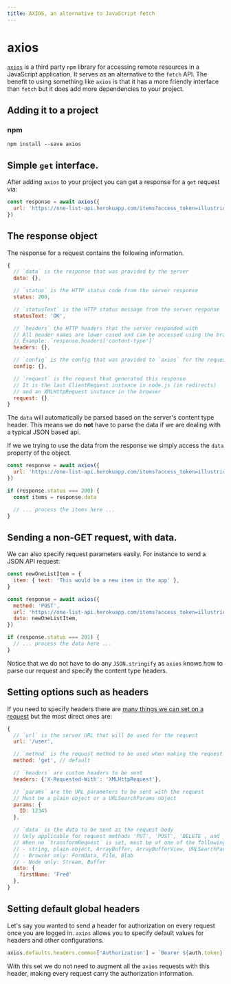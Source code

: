 ```yaml
---
title: AXIOS, an alternative to JavaScript fetch
---
```


# axios

[`axios`](https://github.com/axios/axios) is a third party `npm` library for
accessing remote resources in a JavaScript application. It serves as an
alternative to the `fetch` API. The benefit to using something like `axios` is
that it has a more friendly interface than `fetch` but it does add more
dependencies to your project.

## Adding it to a project

### npm

```shell
npm install --save axios
```

## Simple `get` interface.

After adding `axios` to your project you can get a response for a `get` request
via:

```javascript
const response = await axios({
  url: 'https://one-list-api.herokuapp.com/items?access_token=illustriousvoyage',
})
```

## The response object

The response for a request contains the following information.

```javascript
{
  // `data` is the response that was provided by the server
  data: {},

  // `status` is the HTTP status code from the server response
  status: 200,

  // `statusText` is the HTTP status message from the server response
  statusText: 'OK',

  // `headers` the HTTP headers that the server responded with
  // All header names are lower cased and can be accessed using the bracket notation.
  // Example: `response.headers['content-type']`
  headers: {},

  // `config` is the config that was provided to `axios` for the request
  config: {},

  // `request` is the request that generated this response
  // It is the last ClientRequest instance in node.js (in redirects)
  // and an XMLHttpRequest instance in the browser
  request: {}
}
```

The `data` will automatically be parsed based on the server's content type
header. This means we do **not** have to parse the data if we are dealing with a
typical JSON based api.

If we we trying to use the data from the response we simply access the `data`
property of the object.

```javascript
const response = await axios({
  url: 'https://one-list-api.herokuapp.com/items?access_token=illustriousvoyage',
})

if (response.status === 200) {
  const items = response.data

  // ... process the items here ...
}
```

## Sending a non-GET request, with data.

We can also specify request parameters easily. For instance to send a JSON API
request:

```javascript
const newOneListItem = {
  item: { text: 'This would be a new item in the app' },
}

const response = await axios({
  method: 'POST',
  url: 'https://one-list-api.herokuapp.com/items?access_token=illustriousvoyage',
  data: newOneListItem,
})

if (response.status === 201) {
  // ... process the data here ...
}
```

Notice that we do not have to do any `JSON.stringify` as `axios` knows how to
parse our request and specify the content type headers.

## Setting options such as headers

If you need to specify headers there are
[many things we can set on a request](https://github.com/axios/axios#request-config)
but the most direct ones are:

```javascript
{
  // `url` is the server URL that will be used for the request
  url: '/user',

  // `method` is the request method to be used when making the request
  method: 'get', // default

  // `headers` are custom headers to be sent
  headers: {'X-Requested-With': 'XMLHttpRequest'},

  // `params` are the URL parameters to be sent with the request
  // Must be a plain object or a URLSearchParams object
  params: {
    ID: 12345
  },

  // `data` is the data to be sent as the request body
  // Only applicable for request methods 'PUT', 'POST', 'DELETE , and 'PATCH'
  // When no `transformRequest` is set, must be of one of the following types:
  // - string, plain object, ArrayBuffer, ArrayBufferView, URLSearchParams
  // - Browser only: FormData, File, Blob
  // - Node only: Stream, Buffer
  data: {
    firstName: 'Fred'
  },
}
```

## Setting default global headers

Let's say you wanted to send a header for authorization on every request once
you are logged in. `axios` allows you to specify default values for headers and
other configurations.

```javascript
axios.defaults.headers.common['Authorization'] = `Bearer ${auth.token}`
```

With this set we do not need to augment all the `axios` requests with this
header, making every request carry the authorization information.
